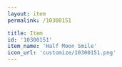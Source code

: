 ```yaml
---
layout: item
permalink: /10300151

title: Item
id: '10300151'
item_name: 'Half Moon Smile'
icon_url: 'customize/10300151.png'
---
```

